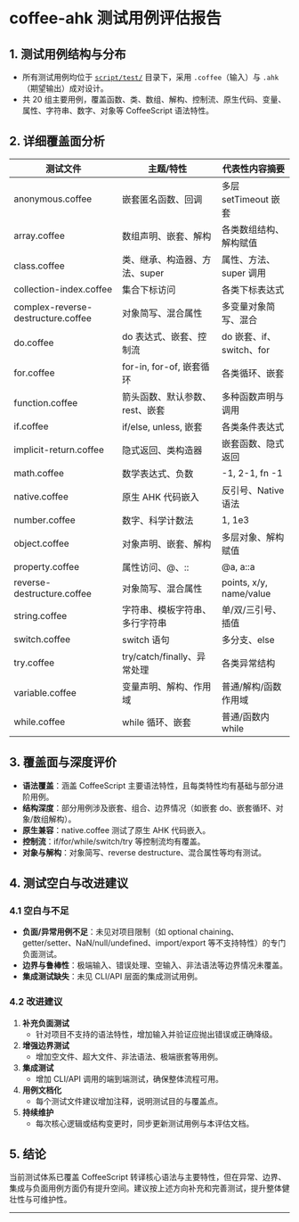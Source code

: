 # coffee-ahk 测试用例评估报告

## 1. 测试用例结构与分布

- 所有测试用例均位于 [`script/test/`](script/test/) 目录下，采用 `.coffee`（输入）与 `.ahk`（期望输出）成对设计。
- 共 20 组主要用例，覆盖函数、类、数组、解构、控制流、原生代码、变量、属性、字符串、数字、对象等 CoffeeScript 语法特性。

## 2. 详细覆盖面分析

| 测试文件                           | 主题/特性                      | 代表性内容摘要           |
| ---------------------------------- | ------------------------------ | ------------------------ |
| anonymous.coffee                   | 嵌套匿名函数、回调             | 多层 setTimeout 嵌套     |
| array.coffee                       | 数组声明、嵌套、解构           | 各类数组结构、解构赋值   |
| class.coffee                       | 类、继承、构造器、方法、super  | 属性、方法、super 调用   |
| collection-index.coffee            | 集合下标访问                   | 各类下标表达式           |
| complex-reverse-destructure.coffee | 对象简写、混合属性             | 多变量对象简写、混合     |
| do.coffee                          | do 表达式、嵌套、控制流        | do 嵌套、if、switch、for |
| for.coffee                         | for-in, for-of, 嵌套循环       | 各类循环、嵌套           |
| function.coffee                    | 箭头函数、默认参数、rest、嵌套 | 多种函数声明与调用       |
| if.coffee                          | if/else, unless, 嵌套          | 各类条件表达式           |
| implicit-return.coffee             | 隐式返回、类构造器             | 嵌套函数、隐式返回       |
| math.coffee                        | 数学表达式、负数               | -1, 2-1, fn -1           |
| native.coffee                      | 原生 AHK 代码嵌入              | 反引号、Native 语法      |
| number.coffee                      | 数字、科学计数法               | 1, 1e3                   |
| object.coffee                      | 对象声明、嵌套、解构           | 多层对象、解构赋值       |
| property.coffee                    | 属性访问、@、::                | @a, a::a                 |
| reverse-destructure.coffee         | 对象简写、混合属性             | points, x/y, name/value  |
| string.coffee                      | 字符串、模板字符串、多行字符串 | 单/双/三引号、插值       |
| switch.coffee                      | switch 语句                    | 多分支、else             |
| try.coffee                         | try/catch/finally、异常处理    | 各类异常结构             |
| variable.coffee                    | 变量声明、解构、作用域         | 普通/解构/函数作用域     |
| while.coffee                       | while 循环、嵌套               | 普通/函数内 while        |

## 3. 覆盖面与深度评价

- **语法覆盖**：涵盖 CoffeeScript 主要语法特性，且每类特性均有基础与部分进阶用例。
- **结构深度**：部分用例涉及嵌套、组合、边界情况（如嵌套 do、嵌套循环、对象/数组解构）。
- **原生兼容**：native.coffee 测试了原生 AHK 代码嵌入。
- **控制流**：if/for/while/switch/try 等控制流均有覆盖。
- **对象与解构**：对象简写、reverse destructure、混合属性等均有测试。

## 4. 测试空白与改进建议

### 4.1 空白与不足

- **负面/异常用例不足**：未见对项目限制（如 optional chaining、getter/setter、NaN/null/undefined、import/export 等不支持特性）的专门负面测试。
- **边界与鲁棒性**：极端输入、错误处理、空输入、非法语法等边界情况未覆盖。
- **集成测试缺失**：未见 CLI/API 层面的集成测试用例。

### 4.2 改进建议

1. **补充负面测试**
   - 针对项目不支持的语法特性，增加输入并验证应抛出错误或正确降级。
2. **增强边界测试**
   - 增加空文件、超大文件、非法语法、极端嵌套等用例。
3. **集成测试**
   - 增加 CLI/API 调用的端到端测试，确保整体流程可用。
4. **用例文档化**
   - 每个测试文件建议增加注释，说明测试目的与覆盖点。
5. **持续维护**
   - 每次核心逻辑或结构变更时，同步更新测试用例与本评估文档。

## 5. 结论

当前测试体系已覆盖 CoffeeScript 转译核心语法与主要特性，但在异常、边界、集成与负面用例方面仍有提升空间。建议按上述方向补充和完善测试，提升整体健壮性与可维护性。

---
